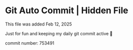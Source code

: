 # Git Auto Commit | Hidden File

This file was added Feb 12, 2025

Just for fun and keeping my daily git commit active 🤪

commit number: 753491
